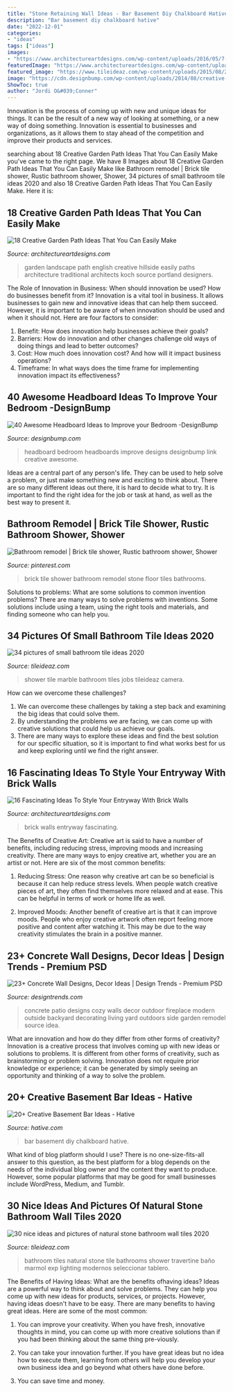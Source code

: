 ```yaml
---
title: "Stone Retaining Wall Ideas - Bar Basement Diy Chalkboard Hative"
description: "Bar basement diy chalkboard hative"
date: "2022-12-01"
categories:
- "ideas"
tags: ["ideas"]
images:
- "https://www.architectureartdesigns.com/wp-content/uploads/2016/05/7-25.jpg"
featuredImage: "https://www.architectureartdesigns.com/wp-content/uploads/2016/05/7-25.jpg"
featured_image: "https://www.tileideaz.com/wp-content/uploads/2015/08/2328.jpg"
image: "https://cdn.designbump.com/wp-content/uploads/2014/08/creative-headboards-20.jpg"
ShowToc: true
author: "Jordi O&#039;Conner"
---
```



Innovation is the process of coming up with new and unique ideas for things. It can be the result of a new way of looking at something, or a new way of doing something. Innovation is essential to businesses and organizations, as it allows them to stay ahead of the competition and improve their products and services.

	

		
searching about 18 Creative Garden Path Ideas That You Can Easily Make you've came to the right page. We have 8 Images about 18 Creative Garden Path Ideas That You Can Easily Make like Bathroom remodel | Brick tile shower, Rustic bathroom shower, Shower, 34 pictures of small bathroom tile ideas 2020 and also 18 Creative Garden Path Ideas That You Can Easily Make. Here it is:
		
    
## 18 Creative Garden Path Ideas That You Can Easily Make

<img loading=lazy src="https://www.architectureartdesigns.com/wp-content/uploads/2016/05/7-25.jpg" onerror="this.onerror=null;this.src='https://tse3.mm.bing.net/th?id=OIP.SS728VYu9S9QU0dyzNAi3gHaJ4&amp;pid=15.1';" alt="18 Creative Garden Path Ideas That You Can Easily Make">

_Source: architectureartdesigns.com_

>garden landscape path english creative hillside easily paths architecture traditional architects koch source portland designers. 

	

The Role of Innovation in Business: When should innovation be used? How do businesses benefit from it?
Innovation is a vital tool in business. It allows businesses to gain new and innovative ideas that can help them succeed. However, it is important to be aware of when innovation should be used and when it should not. Here are four factors to consider:
1. Benefit: How does innovation help businesses achieve their goals?
2. Barriers: How do innovation and other changes challenge old ways of doing things and lead to better outcomes?
3. Cost: How much does innovation cost? And how will it impact business operations? 
4. Timeframe: In what ways does the time frame for implementing innovation impact its effectiveness?

    
## 40 Awesome Headboard Ideas To Improve Your Bedroom -DesignBump

<img loading=lazy src="https://cdn.designbump.com/wp-content/uploads/2014/08/creative-headboards-20.jpg" onerror="this.onerror=null;this.src='https://tse3.mm.bing.net/th?id=OIP.XgqRJSUQVSVJtzHpG-Wb9QHaIO&amp;pid=15.1';" alt="40 Awesome Headboard Ideas to Improve your Bedroom -DesignBump">

_Source: designbump.com_

>headboard bedroom headboards improve designs designbump link creative awesome. 

	

Ideas are a central part of any person's life. They can be used to help solve a problem, or just make something new and exciting to think about. There are so many different ideas out there, it is hard to decide what to try. It is important to find the right idea for the job or task at hand, as well as the best way to present it.

    
## Bathroom Remodel | Brick Tile Shower, Rustic Bathroom Shower, Shower

<img loading=lazy src="https://i.pinimg.com/736x/c4/f9/56/c4f956bdbaccbc8ba39d46cd2f89c753.jpg" onerror="this.onerror=null;this.src='https://tse2.mm.bing.net/th?id=OIP.efymMeOZ9hmYzKYyTUN_BwHaPP&amp;pid=15.1';" alt="Bathroom remodel | Brick tile shower, Rustic bathroom shower, Shower">

_Source: pinterest.com_

>brick tile shower bathroom remodel stone floor tiles bathrooms. 

	

Solutions to problems: What are some solutions to common invention problems?
There are many ways to solve problems with inventions. Some solutions include using a team, using the right tools and materials, and finding someone who can help you.

    
## 34 Pictures Of Small Bathroom Tile Ideas 2020

<img loading=lazy src="https://www.tileideaz.com/wp-content/uploads/2015/08/2328.jpg" onerror="this.onerror=null;this.src='https://tse1.mm.bing.net/th?id=OIP.16qzl_Y2STcNV4KGe_4wYAHaJ4&amp;pid=15.1';" alt="34 pictures of small bathroom tile ideas 2020">

_Source: tileideaz.com_

>shower tile marble bathroom tiles jobs tileideaz camera. 

	

How can we overcome these challenges?
1. We can overcome these challenges by taking a step back and examining the big ideas that could solve them.
2. By understanding the problems we are facing, we can come up with creative solutions that could help us achieve our goals.
3. There are many ways to explore these ideas and find the best solution for our specific situation, so it is important to find what works best for us and keep exploring until we find the right answer.

    
## 16 Fascinating Ideas To Style Your Entryway With Brick Walls

<img loading=lazy src="https://www.architectureartdesigns.com/wp-content/uploads/2016/10/2-25.jpg" onerror="this.onerror=null;this.src='https://tse2.mm.bing.net/th?id=OIP.KHszV6hqk7ZDz8ZW81Ty8wHaLH&amp;pid=15.1';" alt="16 Fascinating Ideas To Style Your Entryway With Brick Walls">

_Source: architectureartdesigns.com_

>brick walls entryway fascinating. 

	

The Benefits of Creative Art:
Creative art is said to have a number of benefits, including reducing stress, improving moods and increasing creativity. There are many ways to enjoy creative art, whether you are an artist or not. Here are six of the most common benefits:
1. Reducing Stress: One reason why creative art can be so beneficial is because it can help reduce stress levels. When people watch creative pieces of art, they often find themselves more relaxed and at ease. This can be helpful in terms of work or home life as well.

2. Improved Moods: Another benefit of creative art is that it can improve moods. People who enjoy creative artwork often report feeling more positive and content after watching it. This may be due to the way creativity stimulates the brain in a positive manner.


    
## 23+ Concrete Wall Designs, Decor Ideas | Design Trends - Premium PSD

<img loading=lazy src="https://images.designtrends.com/wp-content/uploads/2016/03/21110335/Cozy-Patio-Concrete-Wall.jpeg" onerror="this.onerror=null;this.src='https://tse1.mm.bing.net/th?id=OIP.A515RlTHqqZHNI_WF7hOCwHaLG&amp;pid=15.1';" alt="23+ Concrete Wall Designs, Decor Ideas | Design Trends - Premium PSD">

_Source: designtrends.com_

>concrete patio designs cozy walls decor outdoor fireplace modern outside backyard decorating living yard outdoors side garden remodel source idea. 

	

What are innovation and how do they differ from other forms of creativity?
Innovation is a creative process that involves coming up with new ideas or solutions to problems. It is different from other forms of creativity, such as brainstorming or problem solving. Innovation does not require prior knowledge or experience; it can be generated by simply seeing an opportunity and thinking of a way to solve the problem.

    
## 20+ Creative Basement Bar Ideas - Hative

<img loading=lazy src="https://hative.com/wp-content/uploads/2014/05/basement-bar-ideas/5-diy-chalkboard-wal.jpg" onerror="this.onerror=null;this.src='https://tse4.mm.bing.net/th?id=OIP.8kLX5nqRVEjPn8PVthRJZQHaLL&amp;pid=15.1';" alt="20+ Creative Basement Bar Ideas - Hative">

_Source: hative.com_

>bar basement diy chalkboard hative. 

	

What kind of blog platform should I use?
There is no one-size-fits-all answer to this question, as the best platform for a blog depends on the needs of the individual blog owner and the content they want to produce. However, some popular platforms that may be good for small businesses include WordPress, Medium, and Tumblr.

    
## 30 Nice Ideas And Pictures Of Natural Stone Bathroom Wall Tiles 2020

<img loading=lazy src="https://www.tileideaz.com/wp-content/uploads/2015/09/Yell-Tile-Pic19-copy-2.jpg" onerror="this.onerror=null;this.src='https://tse3.mm.bing.net/th?id=OIP.OEuPswuoKOv9oMewG_WyrAHaE8&amp;pid=15.1';" alt="30 nice ideas and pictures of natural stone bathroom wall tiles 2020">

_Source: tileideaz.com_

>bathroom tiles natural stone tile bathrooms shower travertine baño marmol exp lighting modernos seleccionar tablero. 

	

The Benefits of Having Ideas: What are the benefits ofhaving ideas?
Ideas are a powerful way to think about and solve problems. They can help you come up with new ideas for products, services, or projects. However, having ideas doesn't have to be easy. There are many benefits to having great ideas. Here are some of the most common:
1) You can improve your creativity. When you have fresh, innovative thoughts in mind, you can come up with more creative solutions than if you had been thinking about the same thing pre-viously.

2) You can take your innovation further. If you have great ideas but no idea how to execute them, learning from others will help you develop your own business idea and go beyond what others have done before.

3) You can save time and money.

